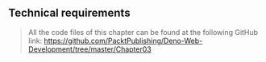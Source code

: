 ## Technical requirements

> All the code files of this chapter can be found at the following GitHub link:  https://github.com/PacktPublishing/Deno-Web-Development/tree/master/Chapter03
